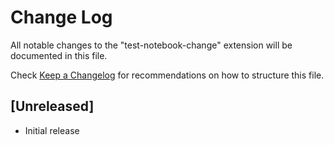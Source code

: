 # Change Log

All notable changes to the "test-notebook-change" extension will be documented in this file.

Check [Keep a Changelog](http://keepachangelog.com/) for recommendations on how to structure this file.

## [Unreleased]

- Initial release